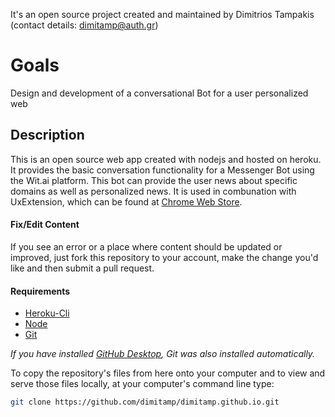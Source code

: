 

It's an open source project created and maintained by Dimitrios Tampakis (contact details: dimitamp@auth.gr)

# Goals

Design and development of a conversational Bot for a user personalized web

## Description

This is an open source web app created with nodejs and hosted on heroku. It provides the basic conversation functionality for a Messenger Bot using the Wit.ai platform. This bot can provide the user news about specific domains as well as personalized news. It is used in combunation with UxExtension, which can be found at [Chrome Web Store](https://chrome.google.com/webstore/category/extensions?hl=el). 

#### Fix/Edit Content

If you see an error or a place where content should be updated or improved, just fork this repository to your account, make the change you'd like and then submit a pull request. 

#### Requirements
* [Heroku-Cli](https://devcenter.heroku.com/articles/heroku-cli)
* [Node](https://nodejs.org/en/)
* [Git](http://git-scm.com/)

_If you have installed [GitHub Desktop](https://desktop.github.com), Git was also installed automatically._

To copy the repository's files from here onto your computer and to view and serve those files locally, at your computer's command line type:

```bash
git clone https://github.com/dimitamp/dimitamp.github.io.git
